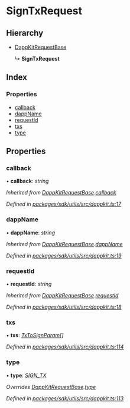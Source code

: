 # SignTxRequest

## Hierarchy

* [DappKitRequestBase](_packages_sdk_utils_src_dappkit_.dappkitrequestbase.md)

  ↳ **SignTxRequest**

## Index

### Properties

* [callback](_packages_sdk_utils_src_dappkit_.signtxrequest.md#callback)
* [dappName](_packages_sdk_utils_src_dappkit_.signtxrequest.md#dappname)
* [requestId](_packages_sdk_utils_src_dappkit_.signtxrequest.md#requestid)
* [txs](_packages_sdk_utils_src_dappkit_.signtxrequest.md#txs)
* [type](_packages_sdk_utils_src_dappkit_.signtxrequest.md#type)

## Properties

### callback

• **callback**: _string_

_Inherited from_ [_DappKitRequestBase_](_packages_sdk_utils_src_dappkit_.dappkitrequestbase.md)_._[_callback_](_packages_sdk_utils_src_dappkit_.dappkitrequestbase.md#callback)

_Defined in_ [_packages/sdk/utils/src/dappkit.ts:17_](https://github.com/celo-org/celo-monorepo/blob/master/packages/sdk/utils/src/dappkit.ts#L17)

### dappName

• **dappName**: _string_

_Inherited from_ [_DappKitRequestBase_](_packages_sdk_utils_src_dappkit_.dappkitrequestbase.md)_._[_dappName_](_packages_sdk_utils_src_dappkit_.dappkitrequestbase.md#dappname)

_Defined in_ [_packages/sdk/utils/src/dappkit.ts:19_](https://github.com/celo-org/celo-monorepo/blob/master/packages/sdk/utils/src/dappkit.ts#L19)

### requestId

• **requestId**: _string_

_Inherited from_ [_DappKitRequestBase_](_packages_sdk_utils_src_dappkit_.dappkitrequestbase.md)_._[_requestId_](_packages_sdk_utils_src_dappkit_.dappkitrequestbase.md#requestid)

_Defined in_ [_packages/sdk/utils/src/dappkit.ts:18_](https://github.com/celo-org/celo-monorepo/blob/master/packages/sdk/utils/src/dappkit.ts#L18)

### txs

• **txs**: [_TxToSignParam_](_packages_sdk_utils_src_dappkit_.txtosignparam.md)_\[\]_

_Defined in_ [_packages/sdk/utils/src/dappkit.ts:114_](https://github.com/celo-org/celo-monorepo/blob/master/packages/sdk/utils/src/dappkit.ts#L114)

### type

• **type**: [_SIGN\_TX_](../enums/_packages_sdk_utils_src_dappkit_.dappkitrequesttypes.md#sign_tx)

_Overrides_ [_DappKitRequestBase_](_packages_sdk_utils_src_dappkit_.dappkitrequestbase.md)_._[_type_](_packages_sdk_utils_src_dappkit_.dappkitrequestbase.md#type)

_Defined in_ [_packages/sdk/utils/src/dappkit.ts:113_](https://github.com/celo-org/celo-monorepo/blob/master/packages/sdk/utils/src/dappkit.ts#L113)

